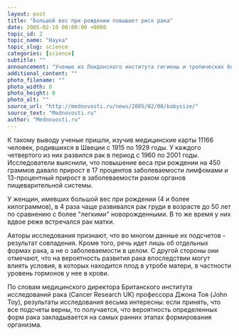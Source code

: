 ```yaml
---
layout: post
title: "Большой вес при рождении повышает риск рака"
date: 2005-02-10 00:00:00 +0000
topic_id: 2
topic_name: "Наука"
topic_slug: science
categories: [science]
subtitle: ""
announcement: "Ученые из Лондонского института гигиены и тропических болезней (London School of Hygiene and Tropical Medicine) и Университетов Стокгольма и Упсалы (University of Uppsala, University of Stockholm) в Швеции установили, что у людей, имевших большой вес при рождении, выше риск заболеть некоторыми формами рака, сообщает BBC News."
additional_content: ""
photo_filename: ""
photo_width: 0
photo_height: 0
photo_alt: ""
source_url: "http://mednovosti.ru/news/2005/02/08/babysize/"
source_text: "Mednovosti.ru"
author: "Mednovosti.ru"
---
```

К такому выводу ученые пришли, изучив медицинские карты 11166 человек, родившихся в Швеции с 1915 по 1929 годы. У каждого четвертого из них развился рак в период с 1960 по 2001 годы. Исследователи выяснили, что повышение веса при рождении на 450 граммов давало прирост в 17 процентов заболеваемости лимфомами и 13-процентный прирост в заболеваемости раком органов пищеварительной системы.

У женщин, имевших большой вес при рождении (4 и более килограммов), в 4 раза чаще развивался рак груди в возрасте до 50 лет по сравнению с более "легкими" новорожденными. В то же время у них вдвое реже встречался рак матки.

Авторы исследования признают, что во многом данные их подсчетов - результат совпадения. Кроме того, речь идет лишь об отдельных формах рака, а не о заболеваемости в целом. С другой стороны они отмечают, что на вероятность развития рака впоследствии могут влиять условия, в которых находится плод в утробе матери, в частности уровень гормонов у нее в крови.

По словам медицинского директора Британского института исследований рака (Cancer Research UK) профессора Джона Тоя (John Toy), результаты исследования весьма интересны: если принять, что все подсчеты верны, то получается, что вероятность определенных форм рака закладывается на самых ранних этапах формирования организма.

